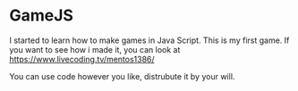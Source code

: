 # GameJS
I started to learn how to make games in Java Script. This is my first game. If you want to see how i made it, you can look at https://www.livecoding.tv/mentos1386/

You can use code however you like, distrubute it by your will.
